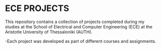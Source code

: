 # ECE PROJECTS
This repository contains a collection of projects completed during my studies at the School of Electrical and Computer Engineering (ECE) at the Aristotle University of Thessaloniki (AUTH).

-Each project was developed as part of different courses and assignments.
